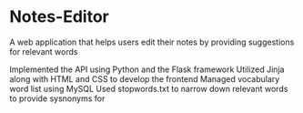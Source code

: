 # Notes-Editor
A web application that helps users edit their notes by providing suggestions for relevant words

Implemented the API using Python and the Flask framework 
Utilized Jinja along with HTML and CSS to develop the frontend
Managed vocabulary word list using MySQL
Used stopwords.txt to narrow down relevant words to provide sysnonyms for
